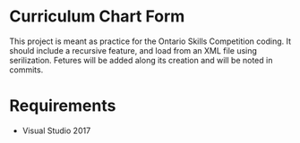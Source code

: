 # Curriculum Chart Form
This project is meant as practice for the Ontario Skills Competition coding. It 
should include a recursive feature, and load from an XML file using 
serilization. Fetures will be added along its creation and will be noted 
in commits.

# Requirements
* Visual Studio 2017
